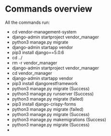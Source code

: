# Commands overview

All the commands run:

- cd vendor-management-system
- django-admin startproject vendor_manager
- python3 manage.py migrate
- django-admin startapp vendor
- pip3 install django==5.0.6
- cd ../
- rm -r vendor_manager
- django-admin startproject vendor_manager
- cd vendor_manager
- django-admin startapp vendor
- pip3 install djangorestframework
- python3 manage.py migrate (Success)
- python3 manage.py runserver (Success)
- python3 manage.py migrate (failed)
- pip3 install django-crispy-forms
- python3 manage.py migrate (failed)
- python3 manage.py migrate (Success)
- python3 manage.py makemigrations (Success)
- python3 manage.py migrate (Success)
- 
